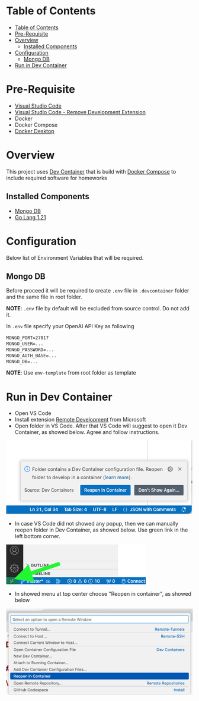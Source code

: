 # Table of Contents  
- [Table of Contents](#table-of-contents)
- [Pre-Requisite](#pre-requisite)
- [Overview](#overview)
  - [Installed Components](#installed-components)
- [Configuration](#configuration)
  - [Mongo DB](#mongo-db)
- [Run in  Dev Container](#run-in--dev-container)

<a name="pre-requisite"/>

# Pre-Requisite
* [Visual Studio Code](https://code.visualstudio.com/)
* [Visual Studio Code - Remove Development Extension](https://marketplace.visualstudio.com/items?itemName=ms-vscode-remote.vscode-remote-extensionpack)
* Docker
* Docker Compose
* [Docker Desktop](https://www.docker.com/products/docker-desktop/)

<a name="overview"/>

# Overview

This project uses [Dev Container](https://containers.dev/) that is build with [Docker Compose](https://docs.docker.com/compose/) to include required software for homeworks

<a name="installed-components"/>

## Installed Components
* [Mongo DB](https://www.mongodb.com/)
* [Go Lang 1.21](https://go.dev/dl/)

<a name="configuration"/>

# Configuration

Below list of Environment Variables that will be required.

<a name="mongo-db-config"/>

## Mongo DB

Before proceed it will be required to create `.env` file in `.devcontainer` folder and the same file in root folder. 

**NOTE**: `.env` file by default will be excluded from source control. Do not add it.

In `.env` file specify your OpenAI API Key as following

```env
MONGO_PORT=27017
MONGO_USER=...
MONGO_PASSWORD=...
MONGO_AUTH_BASE=...
MONGO_DB=...
```

**NOTE**: Use `env-template` from root folder as template

<a name="run-dev-container"/>

# Run in  Dev Container

* Open VS Code
* Install extension [Remote Development](https://marketplace.visualstudio.com/items?itemName=ms-vscode-remote.vscode-remote-extensionpack) from Microsoft
* Open folder in VS Code. After that VS Code will suggest to open it Dev Container, as showed below. Agree and follow instructions.

![VS Code Suggestion](../images/04-vscode-hint-reopen-in-container.png)

* In case VS Code did not showed any popup, then we can manually reopen folder in Dev Container, as showed below. Use green link in the left bottom corner.

![Green bar](../images/05-vscode-remote-dev-bar.png)

* In showed menu at top center choose "Reopen in container", as showed below

![Open in Container](../images/06-vscode-reopen-in-container.png)

